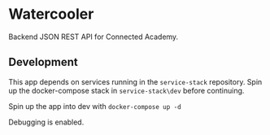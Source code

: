 # Watercooler

Backend JSON REST API for Connected Academy.

## Development

This app depends on services running in the `service-stack` repository. Spin up the docker-compose stack in `service-stack\dev` before continuing.

Spin up the app into dev with `docker-compose up -d`

Debugging is enabled.